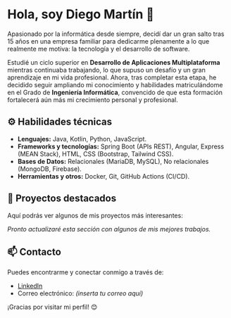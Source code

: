 # Hola, soy Diego Martín 👋

Apasionado por la informática desde siempre, decidí dar un gran salto tras 15 años en una empresa familiar para dedicarme plenamente a lo que realmente me motiva: la tecnología y el desarrollo de software.

Estudié un ciclo superior en **Desarrollo de Aplicaciones Multiplataforma** mientras continuaba trabajando, lo que supuso un desafío y un gran aprendizaje en mi vida profesional. Ahora, tras completar esta etapa, he decidido seguir ampliando mi conocimiento y habilidades matriculándome en el Grado de **Ingeniería Informática**, convencido de que esta formación fortalecerá aún más mi crecimiento personal y profesional.

## ⚙️ Habilidades técnicas

- **Lenguajes:** Java, Kotlin, Python, JavaScript.
- **Frameworks y tecnologías:** Spring Boot (APIs REST), Angular, Express (MEAN Stack), HTML, CSS (Bootstrap, Tailwind CSS).
- **Bases de Datos:** Relacionales (MariaDB, MySQL), No relacionales (MongoDB, Firebase).
- **Herramientas y otros:** Docker, Git, GitHub Actions (CI/CD).

## 🚀 Proyectos destacados

Aquí podrás ver algunos de mis proyectos más interesantes:

<!--
- **Nombre del Proyecto:**
  - Breve descripción (1-2 frases).
  - Tecnologías utilizadas.
  - [Enlace al repositorio](#)

(Repite este formato para cada proyecto)
-->

*Pronto actualizaré esta sección con algunos de mis mejores trabajos.*

## 📫 Contacto

Puedes encontrarme y conectar conmigo a través de:

- [LinkedIn](https://www.linkedin.com/in/diego-martga-developer)
- Correo electrónico: *(inserta tu correo aquí)*

¡Gracias por visitar mi perfil! 😊

